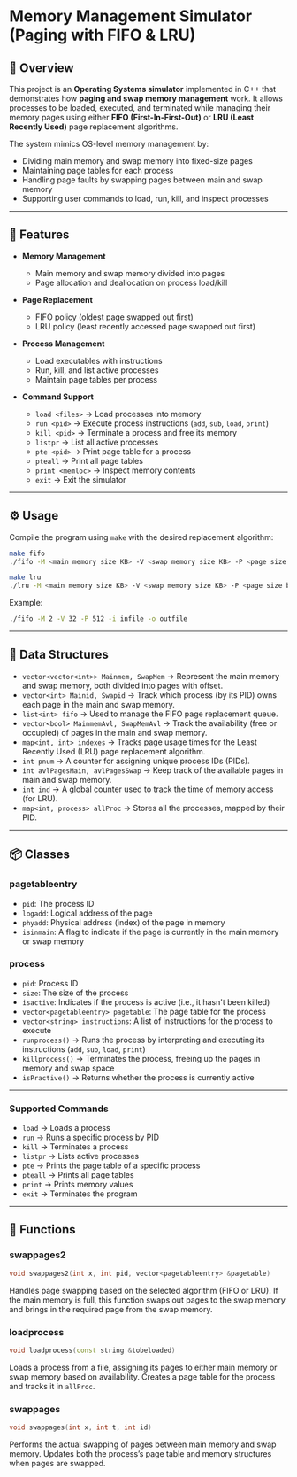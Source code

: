 # Memory Management Simulator (Paging with FIFO & LRU)

## 📌 Overview
This project is an **Operating Systems simulator** implemented in C++ that demonstrates how **paging and swap memory management** work. It allows processes to be loaded, executed, and terminated while managing their memory pages using either **FIFO (First-In-First-Out)** or **LRU (Least Recently Used)** page replacement algorithms.

The system mimics OS-level memory management by:  
- Dividing main memory and swap memory into fixed-size pages  
- Maintaining page tables for each process  
- Handling page faults by swapping pages between main and swap memory  
- Supporting user commands to load, run, kill, and inspect processes  

---

## 🚀 Features
- **Memory Management**
  - Main memory and swap memory divided into pages  
  - Page allocation and deallocation on process load/kill  

- **Page Replacement**
  - FIFO policy (oldest page swapped out first)  
  - LRU policy (least recently accessed page swapped out first)  

- **Process Management**
  - Load executables with instructions  
  - Run, kill, and list active processes  
  - Maintain page tables per process  

- **Command Support**
  - `load <files>` → Load processes into memory  
  - `run <pid>` → Execute process instructions (`add`, `sub`, `load`, `print`)  
  - `kill <pid>` → Terminate a process and free its memory  
  - `listpr` → List all active processes  
  - `pte <pid>` → Print page table for a process  
  - `pteall` → Print all page tables  
  - `print <memloc>` → Inspect memory contents  
  - `exit` → Exit the simulator  

---

## ⚙️ Usage
Compile the program using `make` with the desired replacement algorithm:

```bash
make fifo
./fifo -M <main memory size KB> -V <swap memory size KB> -P <page size bytes> -i <input file> -o <output file>

make lru
./lru -M <main memory size KB> -V <swap memory size KB> -P <page size bytes> -i <input file> -o <output file>
```

Example:  
```bash
./fifo -M 2 -V 32 -P 512 -i infile -o outfile
```

---

## 📂 Data Structures
- `vector<vector<int>> Mainmem, SwapMem` → Represent the main memory and swap memory, both divided into pages with offset.  
- `vector<int> Mainid, Swapid` → Track which process (by its PID) owns each page in the main and swap memory.  
- `list<int> fifo` → Used to manage the FIFO page replacement queue.  
- `vector<bool> MainmemAvl, SwapMemAvl` → Track the availability (free or occupied) of pages in the main and swap memory.  
- `map<int, int> indexes` → Tracks page usage times for the Least Recently Used (LRU) page replacement algorithm.  
- `int pnum` → A counter for assigning unique process IDs (PIDs).  
- `int avlPagesMain, avlPagesSwap` → Keep track of the available pages in main and swap memory.  
- `int ind` → A global counter used to track the time of memory access (for LRU).  
- `map<int, process> allProc` → Stores all the processes, mapped by their PID.  

---

## 📦 Classes

### pagetableentry
- `pid`: The process ID  
- `logadd`: Logical address of the page  
- `phyadd`: Physical address (index) of the page in memory  
- `isinmain`: A flag to indicate if the page is currently in the main memory or swap memory  

### process
- `pid`: Process ID  
- `size`: The size of the process  
- `isactive`: Indicates if the process is active (i.e., it hasn't been killed)  
- `vector<pagetableentry> pagetable`: The page table for the process  
- `vector<string> instructions`: A list of instructions for the process to execute  
- `runprocess()` → Runs the process by interpreting and executing its instructions (`add`, `sub`, `load`, `print`)  
- `killprocess()` → Terminates the process, freeing up the pages in memory and swap space  
- `isPractive()` → Returns whether the process is currently active  

---


### Supported Commands
- `load` → Loads a process  
- `run` → Runs a specific process by PID  
- `kill` → Terminates a process  
- `listpr` → Lists active processes  
- `pte` → Prints the page table of a specific process  
- `pteall` → Prints all page tables  
- `print` → Prints memory values  
- `exit` → Terminates the program  

---

## 🔧 Functions

### swappages2
```cpp
void swappages2(int x, int pid, vector<pagetableentry> &pagetable)
```
Handles page swapping based on the selected algorithm (FIFO or LRU). If the main memory is full, this function swaps out pages to the swap memory and brings in the required page from the swap memory.  

### loadprocess
```cpp
void loadprocess(const string &tobeloaded)
```
Loads a process from a file, assigning its pages to either main memory or swap memory based on availability. Creates a page table for the process and tracks it in `allProc`.  

### swappages
```cpp
void swappages(int x, int t, int id)
```
Performs the actual swapping of pages between main memory and swap memory. Updates both the process’s page table and memory structures when pages are swapped.  
